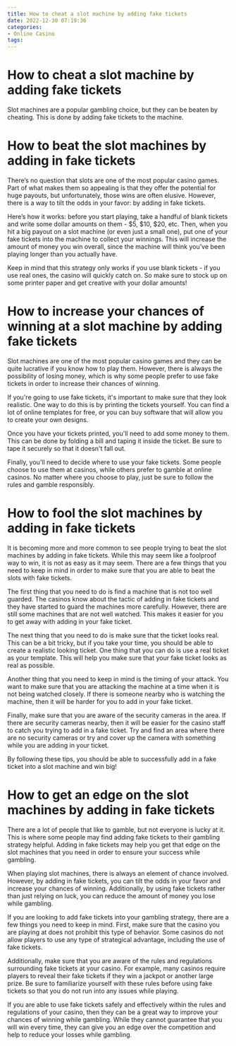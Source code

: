 ```yaml
---
title: How to cheat a slot machine by adding fake tickets 
date: 2022-12-30 07:19:36
categories:
- Online Casino
tags:
---
```



#  How to cheat a slot machine by adding fake tickets 

 Slot machines are a popular gambling choice, but they can be beaten by cheating. This is done by adding fake tickets to the machine.


#  How to beat the slot machines by adding in fake tickets 

There’s no question that slots are one of the most popular casino games. Part of what makes them so appealing is that they offer the potential for huge payouts, but unfortunately, those wins are often elusive. However, there is a way to tilt the odds in your favor: by adding in fake tickets.

Here’s how it works: before you start playing, take a handful of blank tickets and write some dollar amounts on them - $5, $10, $20, etc. Then, when you hit a big payout on a slot machine (or even just a small one), put one of your fake tickets into the machine to collect your winnings. This will increase the amount of money you win overall, since the machine will think you’ve been playing longer than you actually have.

Keep in mind that this strategy only works if you use blank tickets - if you use real ones, the casino will quickly catch on. So make sure to stock up on some printer paper and get creative with your dollar amounts!

#  How to increase your chances of winning at a slot machine by adding fake tickets 

Slot machines are one of the most popular casino games and they can be quite lucrative if you know how to play them. However, there is always the possibility of losing money, which is why some people prefer to use fake tickets in order to increase their chances of winning.

If you're going to use fake tickets, it's important to make sure that they look realistic. One way to do this is by printing the tickets yourself. You can find a lot of online templates for free, or you can buy software that will allow you to create your own designs.

Once you have your tickets printed, you'll need to add some money to them. This can be done by folding a bill and taping it inside the ticket. Be sure to tape it securely so that it doesn't fall out.

Finally, you'll need to decide where to use your fake tickets. Some people choose to use them at casinos, while others prefer to gamble at online casinos. No matter where you choose to play, just be sure to follow the rules and gamble responsibly.

#  How to fool the slot machines by adding in fake tickets 

It is becoming more and more common to see people trying to beat the slot machines by adding in fake tickets. While this may seem like a foolproof way to win, it is not as easy as it may seem. There are a few things that you need to keep in mind in order to make sure that you are able to beat the slots with fake tickets.

The first thing that you need to do is find a machine that is not too well guarded. The casinos know about the tactic of adding in fake tickets and they have started to guard the machines more carefully. However, there are still some machines that are not well watched. This makes it easier for you to get away with adding in your fake ticket.

The next thing that you need to do is make sure that the ticket looks real. This can be a bit tricky, but if you take your time, you should be able to create a realistic looking ticket. One thing that you can do is use a real ticket as your template. This will help you make sure that your fake ticket looks as real as possible.

Another thing that you need to keep in mind is the timing of your attack. You want to make sure that you are attacking the machine at a time when it is not being watched closely. If there is someone nearby who is watching the machine, then it will be harder for you to add in your fake ticket.

Finally, make sure that you are aware of the security cameras in the area. If there are security cameras nearby, then it will be easier for the casino staff to catch you trying to add in a fake ticket. Try and find an area where there are no security cameras or try and cover up the camera with something while you are adding in your ticket.

By following these tips, you should be able to successfully add in a fake ticket into a slot machine and win big!

#  How to get an edge on the slot machines by adding in fake tickets

There are a lot of people that like to gamble, but not everyone is lucky at it. This is where some people may find adding fake tickets to their gambling strategy helpful. Adding in fake tickets may help you get that edge on the slot machines that you need in order to ensure your success while gambling.

When playing slot machines, there is always an element of chance involved. However, by adding in fake tickets, you can tilt the odds in your favor and increase your chances of winning. Additionally, by using fake tickets rather than just relying on luck, you can reduce the amount of money you lose while gambling.

If you are looking to add fake tickets into your gambling strategy, there are a few things you need to keep in mind. First, make sure that the casino you are playing at does not prohibit this type of behavior. Some casinos do not allow players to use any type of strategical advantage, including the use of fake tickets.

Additionally, make sure that you are aware of the rules and regulations surrounding fake tickets at your casino. For example, many casinos require players to reveal their fake tickets if they win a jackpot or another large prize. Be sure to familiarize yourself with these rules before using fake tickets so that you do not run into any issues while playing.

If you are able to use fake tickets safely and effectively within the rules and regulations of your casino, then they can be a great way to improve your chances of winning while gambling. While they cannot guarantee that you will win every time, they can give you an edge over the competition and help to reduce your losses while gambling.